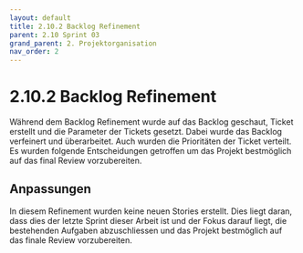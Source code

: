 ```yaml
---
layout: default
title: 2.10.2 Backlog Refinement
parent: 2.10 Sprint 03
grand_parent: 2. Projektorganisation
nav_order: 2
---
```


# 2.10.2 Backlog Refinement

Während dem Backlog Refinement wurde auf das Backlog geschaut, Ticket erstellt und die Parameter der Tickets gesetzt. Dabei wurde das Backlog verfeinert und überarbeitet. Auch wurden die Prioritäten der Ticket verteilt. Es wurden folgende Entscheidungen getroffen um das Projekt bestmöglich auf das final Review vorzubereiten.

## Anpassungen

In diesem Refinement wurden keine neuen Stories erstellt. Dies liegt daran, dass dies der letzte Sprint dieser Arbeit ist und der Fokus darauf liegt, die bestehenden Aufgaben abzuschliessen und das Projekt bestmöglich auf das finale Review vorzubereiten.
